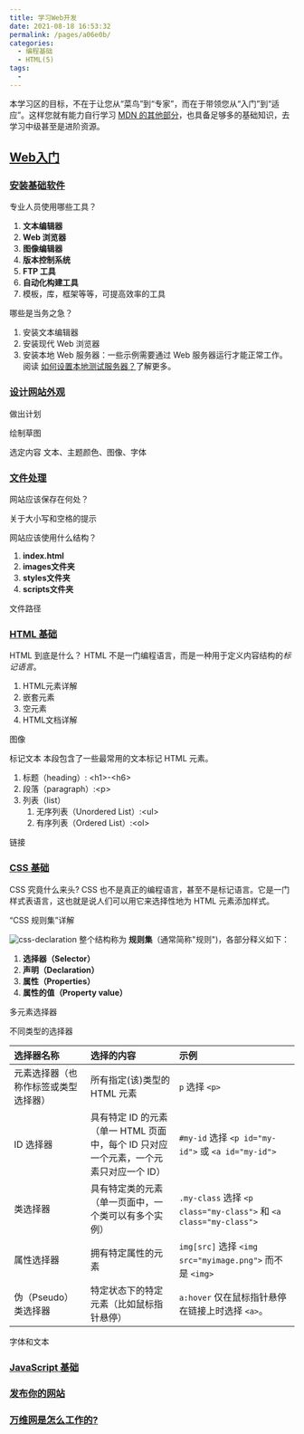 ```yaml
---
title: 学习Web开发
date: 2021-08-18 16:53:32
permalink: /pages/a06e0b/
categories:
  - 编程基础
  - HTML(5)
tags:
  - 
---
```


本学习区的目标，不在于让您从“菜鸟”到“专家”，而在于带领您从“入门”到“适应”。这样您就有能力自行学习 [MDN 的其他部分](https://developer.mozilla.org/zh-CN/)，也具备足够多的基础知识，去学习中级甚至是进阶资源。

## [Web入门](https://developer.mozilla.org/zh-CN/docs/Learn/Getting_started_with_the_web)

### [安装基础软件](https://developer.mozilla.org/zh-CN/docs/Learn/Getting_started_with_the_web/Installing_basic_software)

专业人员使用哪些工具？

1. **文本编辑器**
2. **Web 浏览器**
3. **图像编辑器**
4. **版本控制系统**
5. **FTP 工具**
6. **自动化构建工具**
7. 模板，库，框架等等，可提高效率的工具

哪些是当务之急？

1. 安装文本编辑器
2. 安装现代 Web 浏览器
3. 安装本地 Web 服务器：一些示例需要通过 Web 服务器运行才能正常工作。阅读 [如何设置本地测试服务器？](https://developer.mozilla.org/zh-CN/docs/Learn/Common_questions/set_up_a_local_testing_server)了解更多。

### [设计网站外观](https://developer.mozilla.org/zh-CN/docs/Learn/Getting_started_with_the_web/What_will_your_website_look_like)

做出计划

绘制草图

选定内容
文本、主题颜色、图像、字体

### [文件处理](https://developer.mozilla.org/zh-CN/docs/Learn/Getting_started_with_the_web/Dealing_with_files)

网站应该保存在何处？

关于大小写和空格的提示

网站应该使用什么结构？

1. **index.html**
2. **images文件夹**
3. **styles文件夹** 
4. **scripts文件夹** 

文件路径

### [HTML 基础](https://developer.mozilla.org/zh-CN/docs/Learn/Getting_started_with_the_web/HTML_basics)

HTML 到底是什么？
HTML 不是一门编程语言，而是一种用于定义内容结构的*标记语言*。

1. HTML元素详解
2. 嵌套元素
3. 空元素
4. HTML文档详解

图像

标记文本
本段包含了一些最常用的文本标记 HTML 元素。

1. 标题（heading）: \<h1>-\<h6>
2. 段落（paragraph）:\<p>
3. 列表（list）
   1. 无序列表（Unordered List）:\<ul>
   2.  有序列表（Ordered List）:\<ol>

链接

### [CSS 基础](https://developer.mozilla.org/zh-CN/docs/Learn/Getting_started_with_the_web/CSS_basics)

CSS 究竟什么来头?
CSS 也不是真正的编程语言，甚至不是标记语言。它是一门样式表语言，这也就是说人们可以用它来选择性地为 HTML 元素添加样式。

“CSS 规则集”详解

![css-declaration](https://mdn.mozillademos.org/files/16483/css-declaration.png)
整个结构称为 **规则集**（通常简称"规则")，各部分释义如下：

1. **选择器（Selector）**
2. **声明（Declaration）**
3. **属性（Properties）**
4. **属性的值（Property value）**

多元素选择器

不同类型的选择器

| 选择器名称                           | 选择的内容                                                   | 示例                                                         |
| :----------------------------------- | :----------------------------------------------------------- | :----------------------------------------------------------- |
| 元素选择器（也称作标签或类型选择器） | 所有指定(该)类型的 HTML 元素                                 | `p` 选择 `<p>`                                               |
| ID 选择器                            | 具有特定 ID 的元素（单一 HTML 页面中，每个 ID 只对应一个元素，一个元素只对应一个 ID） | `#my-id` 选择 `<p id="my-id">` 或 `<a id="my-id">`           |
| 类选择器                             | 具有特定类的元素（单一页面中，一个类可以有多个实例）         | `.my-class` 选择 `<p class="my-class">` 和 `<a class="my-class">` |
| 属性选择器                           | 拥有特定属性的元素                                           | `img[src]` 选择 `<img src="myimage.png">` 而不是 `<img>`     |
| 伪（Pseudo）类选择器                 | 特定状态下的特定元素（比如鼠标指针悬停）                     | `a:hover` 仅在鼠标指针悬停在链接上时选择 `<a>`。             |

字体和文本



### [JavaScript 基础](https://developer.mozilla.org/zh-CN/docs/Learn/Getting_started_with_the_web/JavaScript_basics)

### [发布你的网站](https://developer.mozilla.org/zh-CN/docs/Learn/Getting_started_with_the_web/Publishing_your_website)

### [万维网是怎么工作的?](https://developer.mozilla.org/zh-CN/docs/Learn/Getting_started_with_the_web/网络是如何工作的)

